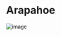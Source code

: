 # Arapahoe
![image](https://user-images.githubusercontent.com/115167359/226488957-57b4c740-4dee-4f15-a463-07de1db7ed3d.png)
